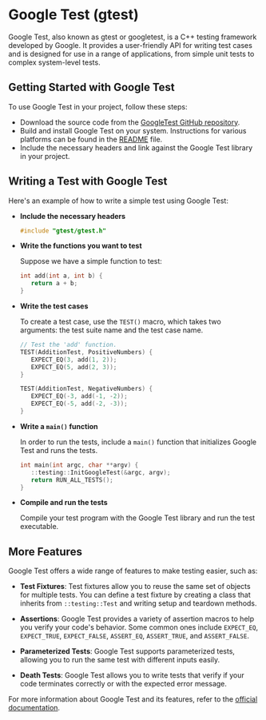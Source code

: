 # Google Test (gtest)

Google Test, also known as gtest or googletest, is a C++ testing framework developed by Google. It provides a user-friendly API for writing test cases and is designed for use in a range of applications, from simple unit tests to complex system-level tests. 

## Getting Started with Google Test

To use Google Test in your project, follow these steps:

- Download the source code from the [GoogleTest GitHub repository](https://github.com/google/googletest).
- Build and install Google Test on your system. Instructions for various platforms can be found in the [README](https://github.com/google/googletest/blob/master/googletest/README.md) file.
- Include the necessary headers and link against the Google Test library in your project.

## Writing a Test with Google Test

Here's an example of how to write a simple test using Google Test:

- **Include the necessary headers**
   ```cpp
   #include "gtest/gtest.h"
   ```

- **Write the functions you want to test**

   Suppose we have a simple function to test:
   ```cpp
   int add(int a, int b) {
      return a + b;
   }
   ```

- **Write the test cases**

   To create a test case, use the `TEST()` macro, which takes two arguments: the test suite name and the test case name.

   ```cpp
   // Test the 'add' function.
   TEST(AdditionTest, PositiveNumbers) {
      EXPECT_EQ(3, add(1, 2));
      EXPECT_EQ(5, add(2, 3));
   }

   TEST(AdditionTest, NegativeNumbers) {
      EXPECT_EQ(-3, add(-1, -2));
      EXPECT_EQ(-5, add(-2, -3));
   }
   ```

- **Write a `main()` function**

   In order to run the tests, include a `main()` function that initializes Google Test and runs the tests.

   ```cpp
   int main(int argc, char **argv) {
      ::testing::InitGoogleTest(&argc, argv);
      return RUN_ALL_TESTS();
   }
   ```

- **Compile and run the tests**

   Compile your test program with the Google Test library and run the test executable.

## More Features

Google Test offers a wide range of features to make testing easier, such as:

- **Test Fixtures**: Test fixtures allow you to reuse the same set of objects for multiple tests. You can define a test fixture by creating a class that inherits from `::testing::Test` and writing setup and teardown methods.

- **Assertions**: Google Test provides a variety of assertion macros to help you verify your code's behavior. Some common ones include `EXPECT_EQ`, `EXPECT_TRUE`, `EXPECT_FALSE`, `ASSERT_EQ`, `ASSERT_TRUE`, and `ASSERT_FALSE`.

- **Parameterized Tests**: Google Test supports parameterized tests, allowing you to run the same test with different inputs easily.

- **Death Tests**: Google Test allows you to write tests that verify if your code terminates correctly or with the expected error message.

For more information about Google Test and its features, refer to the [official documentation](https://github.com/google/googletest/blob/master/googletest/docs/primer.md).
